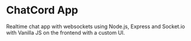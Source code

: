 # ChatCord App

Realtime chat app with websockets using Node.js, Express and Socket.io with Vanilla JS on the frontend with a custom UI.

